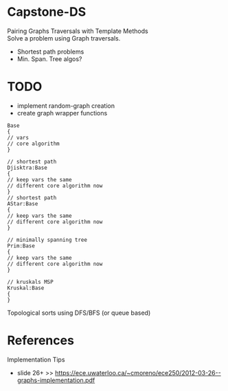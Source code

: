 # Capstone-DS

Pairing Graphs Traversals with Template Methods
<br>
Solve a problem using Graph traversals. 
- Shortest path problems
- Min. Span. Tree algos?
# TODO
- implement random-graph creation
- create graph wrapper functions


````
Base
{
// vars
// core algorithm
}

// shortest path
Djisktra:Base
{
// keep vars the same
// different core algorithm now
}
// shortest path
AStar:Base
{
// keep vars the same
// different core algorithm now
}

// minimally spanning tree
Prim:Base
{
// keep vars the same
// different core algorithm now
}

// kruskals MSP
Kruskal:Base
{
}
````
Topological sorts using DFS/BFS (or queue based)




# References
Implementation Tips
- slide 26+ >> https://ece.uwaterloo.ca/~cmoreno/ece250/2012-03-26--graphs-implementation.pdf
